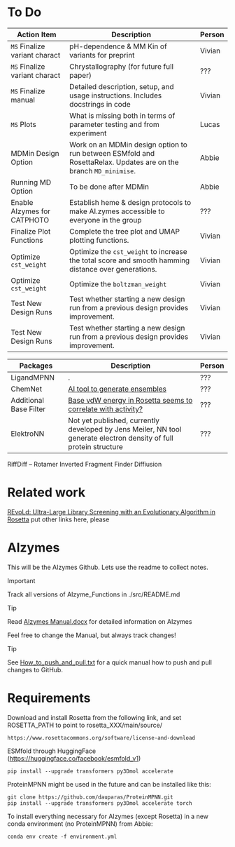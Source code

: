 # To Do
| **Action Item**             | **Description**                                                                                                  | **Person** |
|-----------------------------|------------------------------------------------------------------------------------------------------------------|------------|
| `MS` Finalize variant charact | pH-dependence & MM Kin of variants for preprint                                                                  | Vivian     |
| `MS` Finalize variant charact | Chrystallography (for future full paper)                                                                         | ???        |
| `MS` Finalize manual        | Detailed description, setup, and usage instructions. Includes docstrings in code                                 | Vivian     |
| `MS` Plots                  | What is missing both in terms of parameter testing and from experiment                                           | Lucas      |
| MDMin Design Option         | Work on an MDMin design option to run between ESMfold and RosettaRelax. Updates are on the branch `MD_minimise`. | Abbie      |
| Running MD Option           | To be done after MDMin                                                                                           | Abbie      |
| Enable AIzymes for CATPHOTO | Establish heme & design protocols to make AI.zymes accessible to everyone in the group                           | ???        |
| Finalize Plot Functions     | Complete the tree plot and UMAP plotting functions.                                                              | Vivian     |
| Optimize `cst_weight`       | Optimize the `cst_weight` to increase the total score and smooth hamming distance over generations.              | Vivian     |
| Optimize `cst_weight`       | Optimize the `boltzman_weight`                                                                                   | Vivian     |
| Test New Design Runs        | Test whether starting a new design run from a previous design provides improvement.                              | Vivian     |
| Test New Design Runs        | Test whether starting a new design run from a previous design provides improvement.                              | Vivian     |

| **Packages**                | **Description**                                                                                                  | **Person** |
|-----------------------------|------------------------------------------------------------------------------------------------------------------|------------|
| LigandMPNN                  | .                                                                                                                | ???        |
| ChemNet                     | [AI tool to generate ensembles](https://doi.org/10.1101/2024.09.25.614868)                                       | ???        |
| Additional Base Filter      | [Base vdW energy in Rosetta seems to correlate with activity?](https://onlinelibrary.wiley.com/doi/full/10.1002/pro.4400) | ???        |
| ElektroNN                   | Not yet published, currently developed by Jens Meiler, NN tool generate electron density of full protein structure | ???        |

RiffDiff – Rotamer Inverted Fragment Finder Diffiusion

# Related work

[REvoLd: Ultra-Large Library Screening with an Evolutionary Algorithm in Rosetta](https://pubmed.ncbi.nlm.nih.gov/38711437/)
put other links here, please

# AIzymes
This will be the AIzymes Github. Lets use the readme to collect notes.

> [!IMPORTANT]
> Track all versions of AIzyme_Functions in ./src/README.md

> [!TIP]
> Read [AIzymes Manual.docx](https://github.com/bunzela/AIzymes/blob/main/AIzymes%20Manual.docx) for detailed information on AIzymes
> 
> Feel free to change the Manual, but always track changes!

> [!TIP]
> See [How_to_push_and_pull.txt](https://github.com/bunzela/AIzymes/blob/main/How_to_push_and_pull.txt) for a quick manual how to push and pull changes to GitHub.

# Requirements
Download and install Rosetta from the following link, and set ROSETTA_PATH to point to rosetta_XXX/main/source/
```
https://www.rosettacommons.org/software/license-and-download
```
ESMfold through HuggingFace (https://huggingface.co/facebook/esmfold_v1)
```
pip install --upgrade transformers py3Dmol accelerate
```
ProteinMPNN might be used in the future and can be installed like this:
```
git clone https://github.com/dauparas/ProteinMPNN.git
pip install --upgrade transformers py3Dmol accelerate torch
```


To install everything necessary for AIzymes (except Rosetta) in a new conda environment (no ProteinMPNN) from Abbie:
```
conda env create -f environment.yml
```
